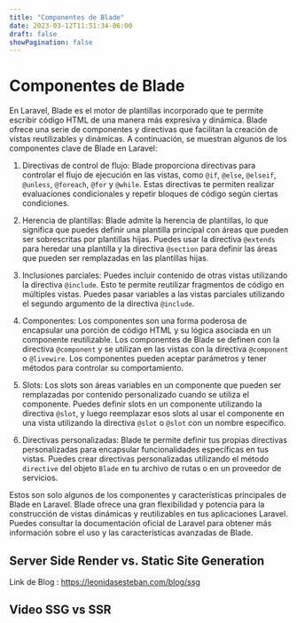 ```yaml
---
title: "Componentes de Blade"
date: 2023-03-12T11:51:34-06:00
draft: false
showPagination: false
---
```

# Componentes de Blade

En Laravel, Blade es el motor de plantillas incorporado que te permite escribir código HTML de una manera más expresiva y dinámica. Blade ofrece una serie de componentes y directivas que facilitan la creación de vistas reutilizables y dinámicas. A continuación, se muestran algunos de los componentes clave de Blade en Laravel:

1. Directivas de control de flujo:
   Blade proporciona directivas para controlar el flujo de ejecución en las vistas, como `@if`, `@else`, `@elseif`, `@unless`, `@foreach`, `@for` y `@while`. Estas directivas te permiten realizar evaluaciones condicionales y repetir bloques de código según ciertas condiciones.

2. Herencia de plantillas:
   Blade admite la herencia de plantillas, lo que significa que puedes definir una plantilla principal con áreas que pueden ser sobrescritas por plantillas hijas. Puedes usar la directiva `@extends` para heredar una plantilla y la directiva `@section` para definir las áreas que pueden ser remplazadas en las plantillas hijas.

3. Inclusiones parciales:
   Puedes incluir contenido de otras vistas utilizando la directiva `@include`. Esto te permite reutilizar fragmentos de código en múltiples vistas. Puedes pasar variables a las vistas parciales utilizando el segundo argumento de la directiva `@include`.

4. Componentes:
   Los componentes son una forma poderosa de encapsular una porción de código HTML y su lógica asociada en un componente reutilizable. Los componentes de Blade se definen con la directiva `@component` y se utilizan en las vistas con la directiva `@component` o `@livewire`. Los componentes pueden aceptar parámetros y tener métodos para controlar su comportamiento.

5. Slots:
   Los slots son áreas variables en un componente que pueden ser remplazadas por contenido personalizado cuando se utiliza el componente. Puedes definir slots en un componente utilizando la directiva `@slot`, y luego reemplazar esos slots al usar el componente en una vista utilizando la directiva `@slot` o `@slot` con un nombre específico.

6. Directivas personalizadas:
   Blade te permite definir tus propias directivas personalizadas para encapsular funcionalidades específicas en tus vistas. Puedes crear directivas personalizadas utilizando el método `directive` del objeto `Blade` en tu archivo de rutas o en un proveedor de servicios.

Estos son solo algunos de los componentes y características principales de Blade en Laravel. Blade ofrece una gran flexibilidad y potencia para la construcción de vistas dinámicas y reutilizables en tus aplicaciones Laravel. Puedes consultar la documentación oficial de Laravel para obtener más información sobre el uso y las características avanzadas de Blade.

##  Server Side Render vs. Static Site Generation 
 Link de Blog :  https://leonidasesteban.com/blog/ssg

 ## Video  SSG vs SSR